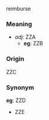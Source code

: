 reimburse
### Meaning
+ _adj_: ZZA
    + __eg__: ZZB

### Origin

ZZC

### Synonym

__eg__: ZZD

+ ZZE


